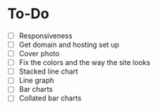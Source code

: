 # To-Do
- [ ] Responsiveness
- [ ] Get domain and hosting set up
- [ ] Cover photo
- [ ] Fix the colors and the way the site looks
- [ ] Stacked line chart
- [ ] Line graph
- [ ] Bar charts
- [ ] Collated bar charts
